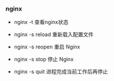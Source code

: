 ### nginx
* nginx -t 
查看nginx状态

* nginx -s reload            重新载入配置文件

* nginx -s reopen           重启 Nginx

* nginx -s stop               停止 Nginx

* nginx -s quit
进程完成当前工作后再停止


